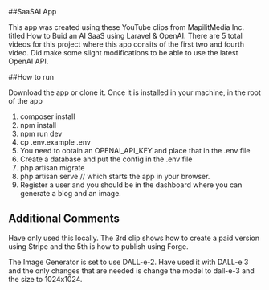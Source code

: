 ##SaaSAI App

This app was created using these YouTube clips from MapilitMedia Inc. titled How to Buid an AI SaaS using Laravel & OpenAI. There are 5 total videos for this project where this app consits of the first two and fourth video. Did make some slight modifications to be able to use the latest OpenAI API.

##How to run

Download the app or clone it. Once it is installed in your machine, in the root of the app

1. composer install
2. npm install
3. npm run dev
4. cp .env.example .env
5. You need to obtain an OPENAI_API_KEY and place that in the .env file
6. Create a database and put the config in the .env file
7. php artisan migrate
8. php artisan serve // which starts the app in your browser.
9. Register a user and you should be in the dashboard where you can generate a blog and an image.

## Additional Comments

Have only used this locally. The 3rd clip shows how to create a paid version using Stripe and the 5th is how to publish using Forge.

The Image Generator is set to use DALL-e-2. Have used it with DALL-e 3 and the only changes that are needed is change the model to dall-e-3 and the size to 1024x1024.
